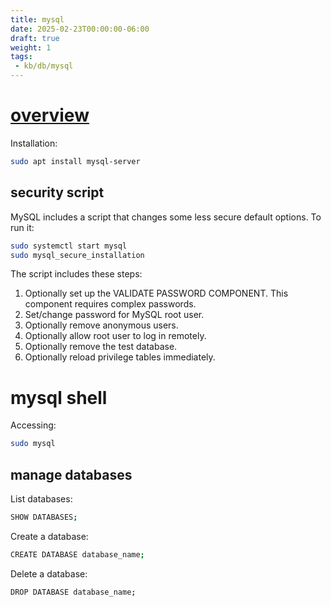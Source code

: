```yaml
---
title: mysql
date: 2025-02-23T00:00:00-06:00
draft: true
weight: 1
tags:
 - kb/db/mysql
---
```


# [overview](https://dev.mysql.com/doc/mysql-getting-started/en/)
Installation:
```bash
sudo apt install mysql-server
```

## security script
MySQL includes a script that changes some less secure default options. To run it:
```bash
sudo systemctl start mysql
sudo mysql_secure_installation
```

The script includes these steps:
1. Optionally set up the VALIDATE PASSWORD COMPONENT. This component requires complex passwords.
2. Set/change password for MySQL root user.
3. Optionally remove anonymous users.
4. Optionally allow root user to log in remotely.
5. Optionally remove the test database.
6. Optionally reload privilege tables immediately.

# mysql shell
Accessing:
```bash
sudo mysql
```

## manage databases
List databases:
```bash
SHOW DATABASES;
```

Create a database:
```bash
CREATE DATABASE database_name;
```

Delete a database:
```bash
DROP DATABASE database_name;
```

